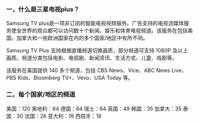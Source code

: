 ### 一，什么是三星电视plus？

Samsung TV plus是一项非订阅的智能电视视频服务。广告支持的电视流媒体服务使全世界的观众都可以访问数十个新闻，娱乐和体育电视频道。该服务在包括美国，加拿大和一些欧洲国家在内的多个国家/地区中有所不同。

Samsung TV Plus 支持根据直播频道切换画质，部分频道可支持 1080P 及以上画质。频道分类包括电影、电视剧、新闻资讯、生活方式、儿童、戏剧等。

该服务在美国提供 140 多个频道，包括 CBS News、Vice、ABC News Live、PBS Kids、Bloomberg TV+、Vevo、USA Today 等。
### 二，每个国家/地区的频道
美国：120
奥地利：64
德国：64
瑞士：64
英国：49
韩国：35
加拿大：35
泰国：30
法国：26
意大利：18
西班牙：18
